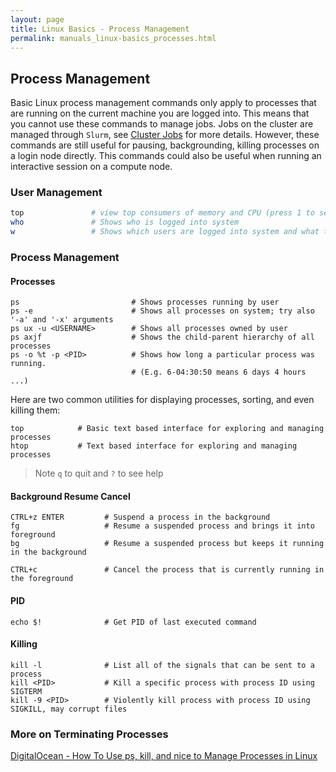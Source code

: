 ```yaml
---
layout: page
title: Linux Basics - Process Management
permalink: manuals_linux-basics_processes.html
---
```


## Process Management

Basic Linux process management commands only apply to processes that are running on the current machine you are logged into.
This means that you cannot use these commands to manage jobs.
Jobs on the cluster are managed through `Slurm`, see [Cluster Jobs](manuals_linux-cluster_jobs) for more details.
However, these commands are still useful for pausing, backgrounding, killing processes on a login node directly.
This commands could also be useful when running an interactive session on a compute node.

### User Management

```bash
top               # view top consumers of memory and CPU (press 1 to see per-CPU statistics)
who               # Shows who is logged into system
w                 # Shows which users are logged into system and what they are doing
```

### Process Management


#### Processes

```
ps                         # Shows processes running by user
ps -e                      # Shows all processes on system; try also '-a' and '-x' arguments
ps ux -u <USERNAME>        # Shows all processes owned by user
ps axjf                    # Shows the child-parent hierarchy of all processes
ps -o %t -p <PID>          # Shows how long a particular process was running.
                           # (E.g. 6-04:30:50 means 6 days 4 hours ...)
```

Here are two common utilities for displaying processes, sorting, and even killing them:

```
top            # Basic text based interface for exploring and managing processes
htop           # Text based interface for exploring and managing processes
```

> Note `q` to quit and `?` to see help

#### Background Resume Cancel

```
CTRL+z ENTER         # Suspend a process in the background
fg                   # Resume a suspended process and brings it into foreground
bg                   # Resume a suspended process but keeps it running in the background

CTRL+c               # Cancel the process that is currently running in the foreground
```

#### PID

```
echo $!              # Get PID of last executed command
```

#### Killing
```
kill -l              # List all of the signals that can be sent to a process
kill <PID>           # Kill a specific process with process ID using SIGTERM
kill -9 <PID>        # Violently kill process with process ID using SIGKILL, may corrupt files
```

### More on Terminating Processes

[DigitalOcean - How To Use ps, kill, and nice to Manage Processes in Linux](https://www.digitalocean.com/community/tutorials/how-to-use-ps-kill-and-nice-to-manage-processes-in-linux)

